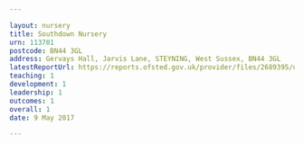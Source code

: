 ```yaml
---

layout: nursery
title: Southdown Nursery
urn: 113701
postcode: BN44 3GL
address: Gervays Hall, Jarvis Lane, STEYNING, West Sussex, BN44 3GL
latestReportUrl: https://reports.ofsted.gov.uk/provider/files/2689395/urn/113701.pdf
teaching: 1
development: 1
leadership: 1
outcomes: 1
overall: 1
date: 9 May 2017

---
```

